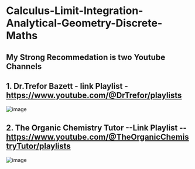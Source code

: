 # Calculus-Limit-Integration-Analytical-Geometry-Discrete-Maths

## My Strong Recommedation is two Youtube Channels

## 1. Dr.Trefor Bazett - link Playlist - https://www.youtube.com/@DrTrefor/playlists

![image](https://github.com/Siddhartha082/Calculus-Limit-Integration-Analytical-Geometry-Discrete-Maths/assets/110781138/04f8c5b8-5373-4f57-a985-b68e60a007c3)


## 2. The Organic Chemistry Tutor --Link Playlist --https://www.youtube.com/@TheOrganicChemistryTutor/playlists

![image](https://github.com/Siddhartha082/Calculus-Limit-Integration-Analytical-Geometry-Discrete-Maths/assets/110781138/8c3e13c2-915a-4be5-9c25-a47fbdefc2b7)

